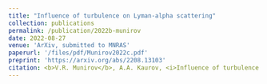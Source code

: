```yaml
---
title: "Influence of turbulence on Lyman-alpha scattering"
collection: publications
permalink: /publication/2022b-munirov
date: 2022-08-27
venue: 'ArXiv, submitted to MNRAS'
paperurl: '/files/pdf/Munirov2022c.pdf'
preprint: 'https://arxiv.org/abs/2208.13103'
citation: <b>V.R. Munirov</b>, A.A. Kaurov, <i>Influence of turbulence on Lyman-alpha scattering</i>, arXiv:2208.13103, submitted to MNRAS (2022)
---
```

